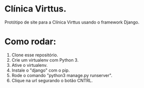 # Clínica Virttus.

Protótipo de site para a Clínica Virttus usando o framework Django.

# Como rodar:

1. Clone esse repositório.
2. Crie um virtualenv com Python 3.
3. Ative o virtualenv.
4. Instale o "django" com o pip.
5. Rode o comando "python3 manage.py runserver".
6. Clique na url segurando o botão CNTRL.
